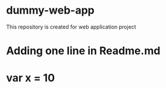 # dummy-web-app
This repository is created for web application project 
# Adding one line in Readme.md
# var x = 10
